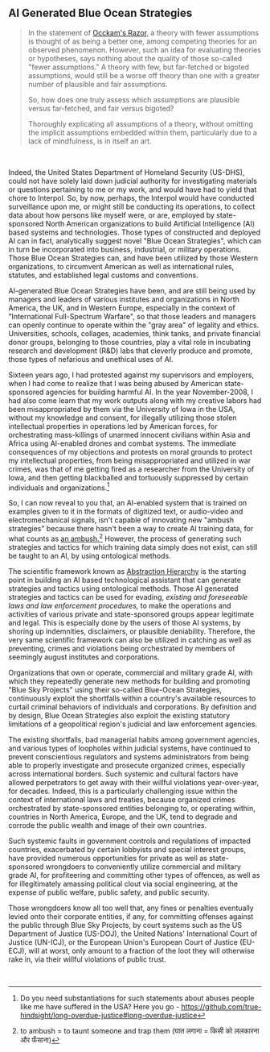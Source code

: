 ## AI Generated Blue Ocean Strategies

>In the statement of [Occkam's Razor](https://en.wikipedia.org/wiki/Occam%27s_razor#Later_formulations), a theory with fewer assumptions is thought of as being a better one, among competing theories for an observed phenomenon. However, such an idea for evaluating theories or hypotheses, says nothing about the quality of those so-called "fewer assumptions." A theory with few, but far-fetched or bigoted assumptions, would still be a worse off theory than one with a greater number of plausible and fair assumptions.  
>
>So, how does one truly assess which assumptions are plausible versus far-fetched, and fair versus bigoted? 
>
>Thoroughly explicating all assumptions of a theory, without omitting the implicit assumptions embedded within them, particularly due to a lack of mindfulness, is in itself an art. 

<br>

Indeed, the United States Department of Homeland Security (US-DHS), could not have solely laid down judicial authority for investigating materials or questions pertaining to me or my work, and would have had to yield that chore to Interpol. So, by now, perhaps, the Interpol would have conducted surveillance upon me, or might still be conducting its operations, to collect data about how persons like myself were, or are, employed by state-sponsored North American organizations to build Artificial Intelligence (AI) based systems and technologies. Those types of constructed and deployed AI can in fact, analytically suggest novel "Blue Ocean Strategies", which can in turn be incorporated into business, industrial, or military operations. Those Blue Ocean Strategies can, and have been utilized by those Western organizations, to circumvent American as well as international rules, statutes, and established legal customs and conventions. 

AI-generated Blue Ocean Strategies have been, and are still being used by managers and leaders of various institutes and organizations in North America, the UK, and in Western Europe, especially in the context of "International Full-Spectrum Warfare", so that those leaders and managers can openly continue to operate within the "gray area" of legality and ethics. Universities, schools, collages, academies, think tanks, and private financial donor groups, belonging to those countries, play a vital role in incubating research and development (R&D) labs that cleverly produce and promote, those types of nefarious and unethical uses of AI. 

Sixteen years ago, I had protested against my supervisors and employers, when I had come to realize that I was being abused by American state-sponsored agencies for building harmful AI. In the year November-2008, I had also come learn that my work outputs along with my creative labors had been misappropriated by them via the University of Iowa in the USA, without my knowledge and consent, for illegally utilizing those stolen intellectual properties in operations led by American forces, for orchestrating mass-killings of unarmed innocent civilians within Asia and Africa using AI-enabled drones and combat systems. The immediate consequences of my objections and protests on moral grounds to protect my intellectual properties, from being misappropriated and utilized in war crimes, was that of me getting fired as a researcher from the University of Iowa, and then getting blackballed and tortuously suppressed by certain individuals and organizations.[^1] 

So, I can now reveal to you that, an AI-enabled system that is trained on examples given to it in the formats of digitized text, or audio-video and electromechanical signals, isn't capable of innovating new "ambush strategies" because there hasn't been a way to create AI training data, for what counts as [an ambush.](https://github.com/callthis/status-quo/blob/main/imgs/infinitely_blooming_fire_maze.png)[^2] However, the process of generating such strategies and tactics for which training data simply does not exist, can still be taught to an AI, by using ontological methods.  

The scientific framework known as [Abstraction Hierarchy](https://github.com/my-realm/oc/blob/master/doc/ah.md) is the starting point in building an AI based technological assistant that can generate strategies and tactics using ontological methods. Those AI generated strategies and tactics can be used for evading, *existing and foreseeable laws and law enforcement procedures,* to make the operations and activities of various private and state-sponsored groups appear legitimate and legal. This is especially done by the users of those AI systems, by shoring up indemnities, disclaimers, or plausible deniability. Therefore, the very same scientific framework can also be utilized in catching as well as preventing, crimes and violations being orchestrated by members of seemingly august institutes and corporations. 

Organizations that own or operate, commercial and military grade AI, with which they repeatedly generate new methods for building and promoting "Blue Sky Projects" using their so-called Blue-Ocean Strategies, continuously exploit the shortfalls within a country's available resources to curtail criminal behaviors of individuals and corporations. By definition and by design, Blue Ocean Strategies also exploit the existing statutory limitations of a geopolitical region's judicial and law enforcement agencies. 

The existing shortfalls, bad managerial habits among government agencies, and various types of loopholes within judicial systems, have continued to prevent conscientious regulators and systems administrators from being able to properly investigate and prosecute organized crimes, especially across international borders. Such systemic and cultural factors have allowed perpetrators to get away with their willful violations year-over-year, for decades. Indeed, this is a particularly challenging issue within the context of international laws and treaties, because organized crimes orchestrated by state-sponsored entities belonging to, or operating within, countries in North America, Europe, and the UK, tend to degrade and corrode the public wealth and image of their own countries. 

Such systemic faults in government controls and regulations of impacted countries, exacerbated by certain lobbyists and special interest groups, have provided numerous opportunities for private as well as state-sponsored wrongdoers to conveniently utilize commercial and military grade AI, for profiteering and committing other types of offences, as well as for illegitimately amassing political clout via social engineering, at the expense of public welfare, public safety, and public security. 

Those wrongdoers know all too well that, any fines or penalties eventually levied onto their corporate entities, if any, for committing offenses against the public through Blue Sky Projects, by court systems such as the US Department of Justice (US-DOJ), the United Nations' International Court of Justice (UN-ICJ), or the European Union's European Court of Justice (EU-ECJ), will at worst, only amount to a fraction of the loot they will otherwise rake in, via their willful violations of public trust.   

<br>

[^1]: Do you need substantiations for such statements about abuses people like me have suffered in the USA? Here you go - https://github.com/true-hindsight/long-overdue-justice#long-overdue-justice 

[^2]: to ambush = to taunt someone and trap them (घात लगाना = किसी को ललकारना और फँसाना)